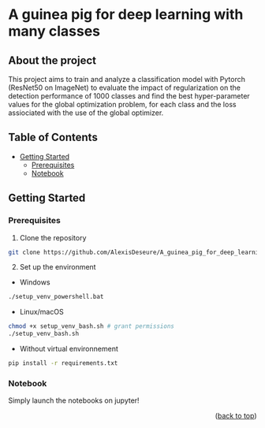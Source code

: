 <a name="readme-top"></a>

# A guinea pig for deep learning with many classes

## About the project

This project aims to train and analyze a classification model with Pytorch (ResNet50 on ImageNet) to evaluate the impact of regularization on the detection performance of 1000 classes and find the best hyper-parameter values for the global optimization problem, for each class and the loss assiociated with the use of the global optimizer.

## Table of Contents
- [Getting Started](#getting-started)
  - [Prerequisites](#prerequisites)
  - [Notebook](#notebook)

## Getting Started
### Prerequisites
1. Clone the repository
```bash
git clone https://github.com/AlexisDeseure/A_guinea_pig_for_deep_learning_with_many_classes.git
```
2. Set up the environment

* Windows
```bash
./setup_venv_powershell.bat
```
  
* Linux/macOS 
```bash
chmod +x setup_venv_bash.sh # grant permissions
./setup_venv_bash.sh
```

* Without virtual environnement
```bash
pip install -r requirements.txt
```

### Notebook
Simply launch the notebooks on jupyter!

<p align="right">(<a href="#readme-top">back to top</a>)</p>
